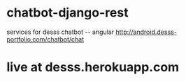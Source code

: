 # chatbot-django-rest

services for desss chatbot -- angular 
http://android.desss-portfolio.com/chatbot/chat


# live at desss.herokuapp.com
